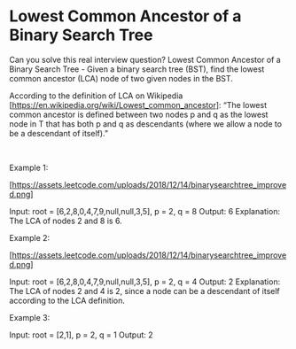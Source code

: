 # Lowest Common Ancestor of a Binary Search Tree

Can you solve this real interview question? Lowest Common Ancestor of a Binary Search Tree - Given a binary search tree (BST), find the lowest common ancestor (LCA) node of two given nodes in the BST.

According to the definition of LCA on Wikipedia [https://en.wikipedia.org/wiki/Lowest_common_ancestor]: “The lowest common ancestor is defined between two nodes p and q as the lowest node in T that has both p and q as descendants (where we allow a node to be a descendant of itself).”

 

Example 1:

[https://assets.leetcode.com/uploads/2018/12/14/binarysearchtree_improved.png]


Input: root = [6,2,8,0,4,7,9,null,null,3,5], p = 2, q = 8
Output: 6
Explanation: The LCA of nodes 2 and 8 is 6.


Example 2:

[https://assets.leetcode.com/uploads/2018/12/14/binarysearchtree_improved.png]


Input: root = [6,2,8,0,4,7,9,null,null,3,5], p = 2, q = 4
Output: 2
Explanation: The LCA of nodes 2 and 4 is 2, since a node can be a descendant of itself according to the LCA definition.


Example 3:


Input: root = [2,1], p = 2, q = 1
Output: 2